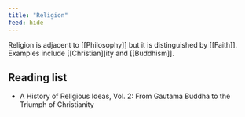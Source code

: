 ```yaml
---
title: "Religion"
feed: hide
---
```


Religion is adjacent to [[Philosophy]] but it is distinguished by [[Faith]]. Examples include [[Christian]]ity and [[Buddhism]]. 

## Reading list

* A History of Religious Ideas, Vol. 2: From Gautama Buddha to the Triumph of Christianity